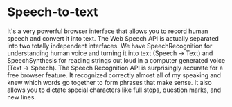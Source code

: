 # Speech-to-text
It's a very powerful browser interface that allows you to record human speech and convert it into text.
The Web Speech API is actually separated into two totally independent interfaces. 
We have SpeechRecognition for understanding human voice and turning it into text (Speech -> Text) and SpeechSynthesis for reading strings
out loud in a computer generated voice (Text -> Speech). 
The Speech Recognition API is surprisingly accurate for a free browser feature. It recognized correctly almost all 
of my speaking and knew which words go together to form phrases that make sense.
It also allows you to dictate special characters like full stops, question marks, and new lines.
